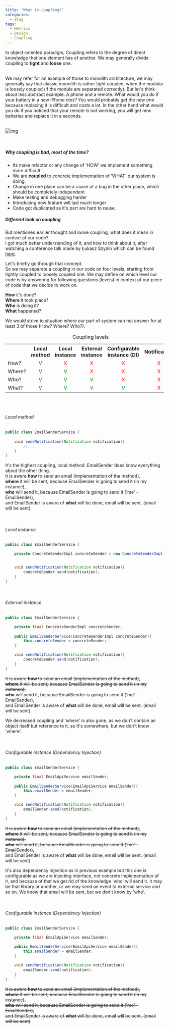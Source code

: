 ```yaml
---
title: "What is coupling?"
categories:
  - Blog
tags:
  - Metrics
  - Design
  - Coupling
---
```


In object-oriented paradigm, Coupling refers to the degree of direct knowledge that one element has of another. We may generally divide coupling to **tight** and **loose** one.

<br>
We may refer for an example of those to monolith architecture, we may generally say that classic monolith is rather tight coupled, when the modular is loosely coupled (if the module are separated correctly).
But let's think about less abstract example. A phone and a remote. What would you do if your battery in a new iPhone dies? You would probably get the new one because replacing it is difficult and costs a lot. 
In the other hand what would you do if you noticed that your remote is not working, you will get new batteries and replace it in a seconds.

<br>
<br>

![img]({{site.url}}/assets/blog_images/2022-10-05-what-is-coupling/coupling-ilustration.png)

<br>

##### Why coupling is bad, most of the time?

* Its make refactor or any change of 'HOW' we implement something more difficult
* We are **coupled** to concrete implementation of 'WHAT' our system is doing.
* Change in one place can be a cause of a bug in the other place, which should be completely independent
* Make testing and debugging harder
* Introducing new feature will last much longer
* Code got duplicated as it's part are hard to reuse.

##### Different look on coupling

But mentioned earlier thought and loose coupling, what does it mean in context of our code? <br>
I got much better understanding of it, and how to think about it, after watching a conference talk made by Łukasz Szydło
which can be found [here](https://www.youtube.com/watch?v=Jy6eS9QHJOM).


Let's briefly go through that concept. <br>
So we may separate a coupling in our code on four levels, starting from tightly coupled to loosely coupled one. We may
define on which level our code is by answering for following questions (levels) in context of our piece of code that we
decide to work on.

**How** it's done? <br>
**Where** it took place? <br>
**Who** is doing it? <br>
**What** happened? <br>

We would strive to situation where our part of system can not answer for at least 3 of those (How? Where? Who?).


<table style="width:100%">
  <caption>Coupling levels</caption>
  <tr>
    <th></th>
    <th>Local method</th>
    <th>Local instance</th>
    <th>External instance</th>
    <th>Configurable instance (DI)</th>
    <th>Notification</th>
  </tr>
  <tr>
    <td>How?</td>
    <td style="text-align:center; color: green">V</td>    
    <td style="text-align:center; color: red">X</td>
    <td style="text-align:center; color: red">X</td>
    <td style="text-align:center; color: red">X</td>
    <td style="text-align:center; color: red">X</td>
  </tr>
  <tr>
    <td>Where?</td>
    <td style="text-align:center; color: green">V</td>    
    <td style="text-align:center; color: green">V</td>
    <td style="text-align:center; color: red">X</td>
    <td style="text-align:center; color: red">X</td>
    <td style="text-align:center; color: red">X</td>
  </tr>
  <tr>
   <td>Who?</td>
    <td style="text-align:center; color: green">V</td>    
    <td style="text-align:center; color: green">V</td>
    <td style="text-align:center; color: green">V</td>
    <td style="text-align:center; color: red">X</td>
    <td style="text-align:center; color: red">X</td>
  </tr>  
  <tr>
    <td>What?</td>
    <td style="text-align:center; color: green">V</td>    
    <td style="text-align:center; color: green">V</td>
    <td style="text-align:center; color: green">V</td>
    <td style="text-align:center; color: green">V</td>
    <td style="text-align:center; color: red">X</td>
   </tr>
</table> 

<br>
<br>

###### Local method
```java
public class EmailSenderService {
    
    void sendNotification(Notification notification){
        //...
    }
}
```
It's the highest coupling, local method. EmailSender does know everything about the other thing. <br>
It is aware **how** to send an email (implementation of the method), <br> 
**where** it will be sent, because EmailSender is going to send it (in my instance), <br> 
**who** will send it, because EmailSender is going to send it ('me' - EmailSender), <br>
and EmailSender is aware of **what** will be done, email will be sent. (email will be sent)  


<br>

###### Local instance
```java
public class EmailSenderService {

    private ConcreteSenderImpl concreteSender = new ConcreteSenderImpl();


    void sendNotification(Notification notification){
        concreteSender.send(notification);
    }
}
```

<br>

###### External instance
```java
public class EmailSenderService {

    private final ConcreteSenderImpl concreteSender;
    
    public EmailSenderService(ConcreteSenderImpl concreteSender){
        this.concreteSender = concreteSender;
    }

    void sendNotification(Notification notification){
        concreteSender.send(notification);
    }
}
```

~~It is aware **how** to send an email (implementation of the method),~~<br>
~~**where** it will be sent, because EmailSender is going to send it (in my instance),~~  <br>
**who** will send it, because EmailSender is going to send it ('me' - EmailSender), <br>
and EmailSender is aware of **what** will be done, email will be sent. (email will be sent)

We decreased coupling and 'where' is also gone, as we don't contain an object itself but reference to it, so It's somewhere, but we don't know 'where'.

<br>

###### Configurable instance (Dependency Injection)
```java
public class EmailSenderService {

    private final EmailApiService emailSender;
    
    public EmailSenderService(EmailApiService emailSender){
        this.emailSender = emailSender;
    }

    void sendNotification(Notification notification){
        emailSender.send(notification);
    }
}
```

~~It is aware **how** to send an email (implementation of the method),~~<br>
~~**where** it will be sent, because EmailSender is going to send it (in my instance),~~ <br>
~~**who** will send it, because EmailSender is going to send it ('me' - EmailSender),~~<br>
and EmailSender is aware of **what** will be done, email will be sent. (email will be sent)

It's also dependency injection as in previous example but this one is configurable as we are injecting interface, not concrete implementation of it, and because of that we get rid of the knowledge 'who' will send it.
It may be that library or another, or we may send an event to external service and so on. We know that email will be sent, but we don't know by 'who'.



<br>

###### Configurable instance (Dependency Injection)
```java
public class EmailSenderService {

    private final EmailApiService emailSender;
    
    public EmailSenderService(EmailApiService emailSender){
        this.emailSender = emailSender;
    }

    void sendNotification(Notification notification){
        emailSender.send(notification);
    }
}
```

~~It is aware **how** to send an email (implementation of the method),~~<br>
~~**where** it will be sent, because EmailSender is going to send it (in my instance),~~ <br>
~~**who** will send it, because EmailSender is going to send it ('me' - EmailSender),~~<br>
~~and EmailSender is aware of **what** will be done, email will be sent. (email will be sent)~~
